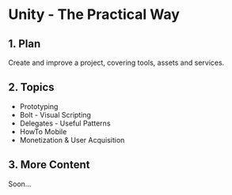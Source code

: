 <style>
  .page-header {
    background-image: none;
  }
</style>

# Unity - The Practical Way

## 1. Plan
Create and improve a project, covering tools, assets and services.

## 2. Topics
- Prototyping
- Bolt - Visual Scripting
- Delegates - Useful Patterns
- HowTo Mobile
- Monetization & User Acquisition

## 3. More Content
Soon...
